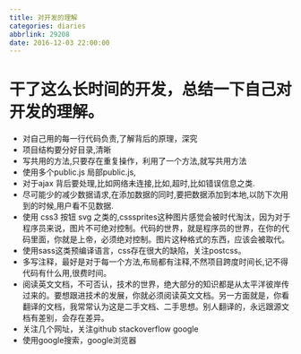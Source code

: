 ```yaml
---
title: 对开发的理解
categories: diaries
abbrlink: 29208
date: 2016-12-03 22:00:00
---
```

# 干了这么长时间的开发，总结一下自己对开发的理解。
* 对自己用的每一行代码负责,了解背后的原理，深究
* 项目结构要分好目录,清晰
* 写共用的方法,只要存在重复操作，利用了一个方法,就写共用方法
* 使用多个public.js  局部public.js,
* 对于ajax 背后要处理,比如网络未连接,比如,超时,比如错误信息之类.
* 尽可能少的减少数据请求,在添加数据的同时,要把数据添加到本地,以防下次用到的时候,用户看不见数据.
* 使用 css3 按钮 svg 之类的,csssprites这种图片感觉会被时代淘汰，因为对于程序员来说，图片不可绝对控制。代码的世界，就是程序员的世界，在你的代码里面，你就是上帝，必须绝对控制。图片这种格式的东西，应该会被取代。
* 使用sass这类预编译语言，css存在很大的缺陷，关注postcss。
* 多写注释，最好是对于每一个方法,布局都有注释,不然项目跨度时间长,记不得代码有什么用,很费时间。
* 阅读英文文档，不可否认，技术的世界，绝大部分的知识都是从太平洋彼岸传过来的。要想跟进技术的发展，你就必须阅读英文文档。另一方面就是，你看翻译的文档，我常常认为这是二手文档、二手思想。别人翻译的，永远跟源文档有差别，会存在差异。
* 关注几个网址，关注github stackoverflow google
* 使用google搜索，google浏览器


